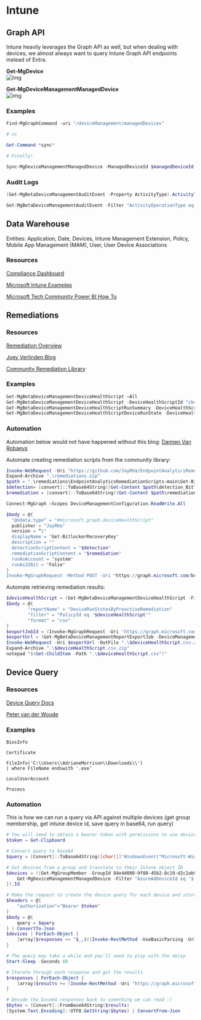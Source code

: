 # Intune

## Graph API

Intune heavily leverages the Graph API as well, but when dealing with devices, we almost always want to query Intune Graph API endpoints instead of Entra.

**Get-MgDevice**  
![img](./img/get-mgdevice.png)

**Get-MgDeviceManagementManagedDevice**  
![img](./img/get-mgdevicemanagementmanageddevice.png)

### Examples

```powershell
Find-MgGraphCommand -uri "/deviceManagement/managedDevices"

# vs

Get-Command *sync* 

# Finally!

Sync-MgDeviceManagementManagedDevice -ManagedDeviceId $managedDeviceId
```

### Audit Logs

```powershell
(Get-MgBetaDeviceManagementAuditEvent -Property ActivityType).ActivityType | Select-Object -Unique

Get-MgBetaDeviceManagementAuditEvent -Filter "ActivityOperationType eq 'Delete'" -Top 200 | Sort-Object ActivityDateTime 
```

## Data Warehouse
Entities: Application, Date, Devices, Intune Management Extension, Policy, Mobile App Management (MAM), User, User Device Associations

### Resources

[Compliance Dashboard](https://appsource.microsoft.com/en-us/product/power-bi/pbi_intune.intune_compliance_dw_app?tab=Overview)  

[Microsoft Intune Examples](https://github.com/microsoft/Intune-Data-Warehouse)  

[Microsoft Tech Community Power BI How To](https://techcommunity.microsoft.com/t5/intune-customer-success/support-tip-using-powerbi-to-build-custom-reports-with-intune/ba-p/294970)  

## Remediations

### Resources

[Remediation Overview](https://learn.microsoft.com/en-us/mem/intune/fundamentals/powershell-scripts-remediation)  

[Joey Verlinden Blog](https://www.joeyverlinden.com/my-most-used-proactive-remediations/)  

[Community Remediation Library](https://github.com/JayRHa/EndpointAnalyticsRemediationScripts)

### Examples

```powershell
Get-MgBetaDeviceManagementDeviceHealthScript –All
Get-MgBetaDeviceManagementDeviceHealthScript -DeviceHealthScriptId "cb4d5849-4f5f-4c9a-afbb-cdbdbc149563"
Get-MgBetaDeviceManagementDeviceHealthScriptRunSummary -DeviceHealthScriptId "cb4d5849-4f5f-4c9a-afbb-cdbdbc149563"
Get-MgBetaDeviceManagementDeviceHealthScriptDeviceRunState -DeviceHealthScriptId "cb4d5849-4f5f-4c9a-afbb-cdbdbc149563"
```

### Automation

Automation below would not have happened without this blog:
[Damien Van Robaeys](https://www.systanddeploy.com/2020/12/manage-intune-proactive-remediation.html)  

Automate creating remediation scripts from the community library:

```powershell
Invoke-WebRequest -Uri "https://github.com/JayRHa/EndpointAnalyticsRemediationScripts/archive/refs/heads/main.zip" -OutFile .\remediations.zip
Expand-Archive ".\remediations.zip“
$path = ".\remediations\EndpointAnalyticsRemediationScripts-main\Get-BitlockerRecoveryKey“
$detection= [convert]::ToBase64String((Get-Content $path\detection_BitlockerRecoveryKey.ps1 -AsByteStream))
$remediation = [convert]::ToBase64String((Get-Content $path\remediation_BitlockerRecoveryKey.ps1 -AsByteStream))

Connect-MgGraph –Scopes DeviceManagementConfiguration.ReadWrite.All

$body = @{
  "@odata.type“ = "#microsoft.graph.deviceHealthScript"
  publisher = "JayRHa"
  version = “1"
  displayName = "Get-BitlockerRecoveryKey"
  description = ""
  detectionScriptContent = "$detection"
  remediationScriptContent = "$remediation"
  runAsAccount = "system"
  runAs32Bit = "False"
}
Invoke-MgGraphRequest -Method POST -Uri "https://graph.microsoft.com/beta/deviceManagement/deviceHealthScripts" -Body $body
```

Automate retrieving remediation results:

```powershell
$deviceHealthScript = (Get-MgBetaDeviceManagementDeviceHealthScript -Filter "DisplayName eq 'Get-BitlockerRecoveryKey'").Id
$body = @{
        "reportName" = "DeviceRunStatesByProactiveRemediation"
        "filter" = "PolicyId eq '$deviceHealthScript'"
        "format" = "csv"
}
$exportJobId = (Invoke-MgGraphRequest -Uri 'https://graph.microsoft.com/beta/deviceManagement/reports/exportJobs' -Method POST -Body $body).Id
$exportUrl = (Get-MgBetaDeviceManagementReportExportJob -DeviceManagementExportJobId $exportJobId).Url
Invoke-WebRequest -Uri $exportUrl -OutFile ".\$deviceHealthScript.csv.zip"
Expand-Archive ".\$deviceHealthScript.csv.zip"
notepad "$(Get-ChildItem -Path ".\$deviceHealthScript.csv")"

```

## Device Query

### Resources

[Device Query Docs](https://learn.microsoft.com/en-us/mem/analytics/data-platform-schema)

[Peter van der Woude](https://petervanderwoude.nl/post/getting-started-with-device-query/)

### Examples

```kql
BiosInfo

Certificate

FileInfo('C:\\Users\\AdrianeMorrison\\Downloads\\')
| where FileName endswith '.exe’

LocalUserAccount

Process
```

### Automation

This is how we can run a query via API against multiple devices (get group membership, get intune device id, save query in base64, run query)

```powershell
# You will need to obtain a bearer token with permissions to use device query and use it with this script
$token = Get-Clipboard

# Convert query to base64
$query = [Convert]::ToBase64String([char[]]'WindowsEvent("Microsoft-Windows-CodeIntegrity/Operational") | where EventId == 3076')

# Get devices from a group and translate to their Intune object ID
$devices = ((Get-MgGroupMember -GroupId 84e4d080-9f80-45b2-8c19-d2c2ab973745).Id | ForEach-Object {
    Get-MgDeviceManagementManagedDevice -Filter "AzureAdDeviceId eq '$((Get-MgDevice -DeviceId $_).DeviceId)'"
}).Id

# Make the request to create the device query for each device and store the Intune ID and query ID in a variable
$headers = @{
    "authorization"="Bearer $token"
}
$body = @{
    query = $query
} | ConvertTo-Json
$devices | ForEach-Object { 
    [array]$responses += "$_,$((Invoke-RestMethod -UseBasicParsing -Uri 'https://graph.microsoft.com/beta/deviceManagement/managedDevices/04faf88e-6fe3-46df-8d9c-6da64b912f5b/createQuery' -Method 'POST' -Headers $headers -ContentType 'application/json' -Body $body).Id)"
}

# The query may take a while and you'll need to play with the delay
Start-Sleep -Seconds 60

# Iterate through each response and get the results
$responses | ForEach-Object {
    [array]$results += (Invoke-RestMethod -Uri "https://graph.microsoft.com/beta/deviceManagement/managedDevices/$($_.split(',')[0])/queryResults/$($_.split(',')[1])" -Headers $headers -ContentType 'application/json').results
}

# Decode the base64 responses back to something we can read :)
$bytes = [Convert]::FromBase64String($results)
[System.Text.Encoding]::UTF8.GetString($bytes) | ConvertFrom-Json
```
